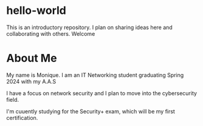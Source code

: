 # hello-world
This is an introductory repository. I plan on sharing ideas here and collaborating with others. Welcome

# About Me
My name is Monique. I am an IT Networking student graduating Spring 2024 with my A.A.S

I have a focus on network security and I plan to move into the cybersecurity field.

I'm cuuently studying for the Security+ exam, which will be my first certification.
